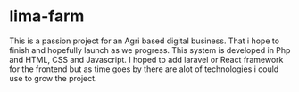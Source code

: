 # lima-farm
This is a passion project for an Agri based digital business. That i hope to finish and hopefully launch as we progress. This system is developed in Php and HTML, CSS and Javascript. I hoped to add laravel or React framework for the frontend but as time goes by there are alot of technologies i could use to grow the project. 
